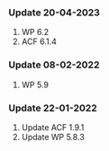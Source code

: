 ### Update 20-04-2023
1. WP 6.2
2. ACF 6.1.4

### Update 08-02-2022
1. WP 5.9

### Update 22-01-2022
1. Update ACF 1.9.1
2. Update WP 5.8.3